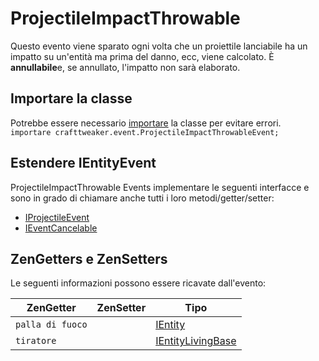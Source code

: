 # ProjectileImpactThrowable

Questo evento viene sparato ogni volta che un proiettile lanciabile ha un impatto su un'entità ma prima del danno, ecc, viene calcolato. È **annullabile**e, se annullato, l'impatto non sarà elaborato.

## Importare la classe
Potrebbe essere necessario [importare](/AdvancedFunctions/Import/) la classe per evitare errori.  
`importare crafttweaker.event.ProjectileImpactThrowableEvent;`

## Estendere IEntityEvent
ProjectileImpactThrowable Events implementare le seguenti interfacce e sono in grado di chiamare anche tutti i loro metodi/getter/setter:

- [IProjectileEvent](/Vanilla/Events/Events/IProjectileEvent/)
- [IEventCancelable](/Vanilla/Events/Events/IEventCancelable/)

## ZenGetters e ZenSetters

Le seguenti informazioni possono essere ricavate dall'evento:

| ZenGetter        | ZenSetter | Tipo                                                      |
| ---------------- | --------- | --------------------------------------------------------- |
| `palla di fuoco` |           | [IEntity](/Vanilla/Entities/IEntity/)                     |
| `tiratore`       |           | [IEntityLivingBase](/Vanilla/Entities/IEntityLivingBase/) |
